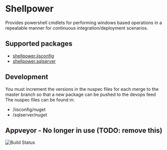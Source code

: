 # Shellpower

Provides powershell cmdlets for performing windows based operations in a repeatable manner for continuous integration/deployment scenarios.

## Supported packages

* [shellpower.iisconfig](./iisconfig/README.md)
* [shellpower.sqlserver](./sqlserver/README.md)

## Development

You must increment the versions in the nuspec files for each merge to the master branch so that a new package can be pushed to the devops feed
The nuspec files can be found in:
- /iisconfig/nuget
- /sqlserver/nuget

## Appveyor - No longer in use (TODO: remove this)

![Build Status](https://ci.appveyor.com/api/projects/status/github/hemantksingh/shellpower?branch=master&svg=true)